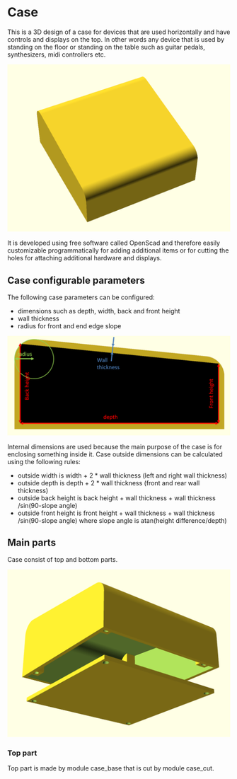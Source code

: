 # Case
This is a 3D design of a case for devices that are used horizontally and have controls and displays on the top. In other words any device that is used by standing on the floor or standing on the table such as guitar pedals, synthesizers, midi controllers etc.

![Case assembled](assets/Case-assembled.png)

It is developed using free software called OpenScad and therefore easily customizable programmatically for adding additional items or for cutting the holes for attaching additional hardware and displays.

## Case configurable parameters

The following case parameters can be configured:
- dimensions such as depth, width, back and front height
- wall thickness
- radius for front and end edge slope

![Case dimensions](assets/dimensions.png)

Internal dimensions are used because the main purpose of the case is for enclosing something inside it. Case outside dimensions can be calculated using the following rules:
- outside width is width + 2 * wall thickness (left and right wall thickness)
- outside depth  is depth + 2 * wall thickness (front and rear  wall thickness)
- outside back height is back height + wall thickness + wall thickness /sin(90-slope angle)
- outside front height is front height + wall thickness + wall thickness /sin(90-slope angle)
where slope angle is atan(height difference/depth)

## Main parts

Case consist of top and bottom parts.

![Case dissassembled](assets/Case-dissasembled.png)

### Top part

Top part is made by module case_base that is cut by module case_cut. 

